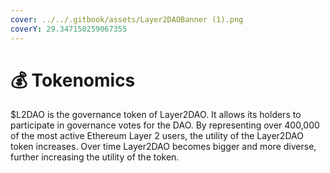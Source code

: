 ```yaml
---
cover: ../../.gitbook/assets/Layer2DAOBanner (1).png
coverY: 29.347150259067355
---
```


# 💰 Tokenomics

$L2DAO is the governance token of Layer2DAO. It allows its holders to participate in governance votes for the DAO. By representing over 400,000 of the most active Ethereum Layer 2 users, the utility of the Layer2DAO token increases. Over time Layer2DAO becomes bigger and more diverse, further increasing the utility of the token.

